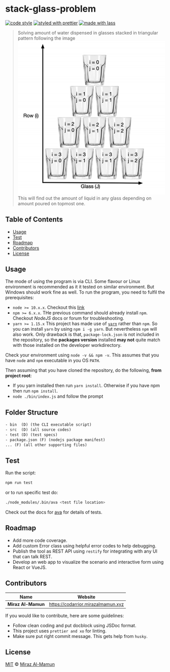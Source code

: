 # stack-glass-problem

<!-- [![build status](https://img.shields.io/travis/com/mirazmamun/stack-glass-problem.svg)](https://travis-ci.com/mirazmamun/stack-glass-problem)
[![code coverage](https://img.shields.io/codecov/c/github/mirazmamun/stack-glass-problem.svg)](https://codecov.io/gh/mirazmamun/stack-glass-problem) -->
[![code style](https://img.shields.io/badge/code_style-XO-5ed9c7.svg)](https://github.com/sindresorhus/xo)
[![styled with prettier](https://img.shields.io/badge/styled_with-prettier-ff69b4.svg)](https://github.com/prettier/prettier)
[![made with lass](https://img.shields.io/badge/made_with-lass-95CC28.svg)](https://lass.js.org)
<!-- [![license](https://img.shields.io/github/license/mirazmamun/stack-glass-problem.svg)](LICENSE)
[![npm downloads](https://img.shields.io/npm/dt/stack-glass-problem.svg)](https://npm.im/stack-glass-problem) -->

> Solving amount of water dispensed in glasses stacked in triangular pattern following the image ![here](screenshot_stack.png) 
This will find out the amount of liquid in any glass depending on amount poured on topmost one.


## Table of Contents

* [Usage](#usage)
* [Test](#Test)
* [Roadmap](#roadmap)
* [Contributors](#contributors)
* [License](#license)


## Usage

The mode of using the program is via CLI. Some flavour or Linux environment is recommended as it it tested on similar environment.
But Windows should work fine as well. To run the program, you need to fulfil the prerequisites:

- `node >= 10.x.x`. Checkout this [link][node]
- `npm >= 6.x.x`. THe previous command should already install `npm`. Checkout _NodeJS_ docs or forum for troubleshooting.
- `yarn >= 1.15.x` This project has made use of [`yarn`][yarn] rather than `npm`. So you can install `yarn` by using `npm i -g yarn`. But nevertheless `npm` will also work. Only drawback is that, `package-lock.json` is not included in the repository, so the **packages version** installed **may not** quite match with those installed on the developer workdirectory.

Check your environment using `node -v && npm -v`. This assumes that you have `node` and `npm` executable in you OS `PATH`.

Then assuming that you have cloned the repository, do the following, **from project root**:

- If you yarn installed then run `yarn install`. Otherwise if you have npm then run `npm install`.
- `node ./bin/index.js` and follow the prompt

## Folder Structure

```
- bin  (D) (the CLI executable script)
- src  (D) (all source codes)
- test (D) (test specs)
- package.json (F) (nodejs package manifest)
... (F) (all other supporting files)
```

## Test

Run the script:

```bash
npm run test
```
or to run specific test do:

```bash
./node_modules/.bin/ava <test file location>
```

Check out the docs for  [ava][ava] for details of tests.

## Roadmap

- Add more code coverage.
- Add custom Error class using helpful error codes to help debugging.
- Publish the tool as REST API using `restify` for integrating with any UI that can talk REST.
- Develop an web app to visualize the scenario and interactive form using React or VueJS.

## Contributors

| Name               | Website                              |
| ------------------ | ------------------------------------ |
| **Miraz Al-Mamun** | <https://codarrior.mirazalmamun.xyz> |

If you would like to contribute, here are some guidelines:

- Follow clean coding and put docblock using JSDoc format.
- This project uses `prettier and xo` for linting.
- Make sure put right commit message. This gets help from `husky`.


## License

[MIT](LICENSE) © [Miraz Al-Mamun](https://codarrior.mirazalmamun.xyz)


## 

[npm]: https://www.npmjs.com/
[node]: https://nodejs.org/en/download/
[yarn]: https://yarnpkg.com/
[ava]: https://github.com/avajs/ava
